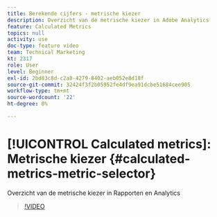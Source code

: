 ```yaml
---
title: Berekende cijfers - metrische kiezer
description: Overzicht van de metrische kiezer in Adobe Analytics
feature: Calculated Metrics
topics: null
activity: use
doc-type: feature video
team: Technical Marketing
kt: 2317
role: User
level: Beginner
exl-id: 2bd83c8d-c2a8-4279-8402-aeb052e8d18f
source-git-commit: 32424f3f2b05952fe4df9ea91dcbe51684cee905
workflow-type: tm+mt
source-wordcount: '22'
ht-degree: 0%

---
```


# [!UICONTROL Calculated metrics]: Metrische kiezer {#calculated-metrics-metric-selector}

Overzicht van de metrische kiezer in Rapporten en Analytics

>[!VIDEO](https://video.tv.adobe.com/v/25410/?quality=12)
